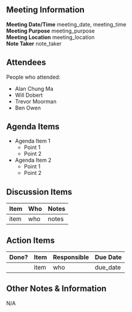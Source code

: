 ## Meeting Information
**Meeting Date/Time** meeting_date, meeting_time  
**Meeting Purpose** meeting_purpose  
**Meeting Location** meeting_location  
**Note Taker** note_taker

## Attendees
People who attended:
- Alan Chung Ma
- Will Dobert
- Trevor Moorman
- Ben Owen

## Agenda Items

- Agenda Item 1
    - Point 1
    - Point 2
- Agenda Item 2
    - Point 1
    - Point 2

## Discussion Items
Item | Who | Notes |
---- | ---- | ---- |
item | who | notes |


## Action Items
| Done? | Item | Responsible | Due Date |
| ---- | ---- | ---- | ---- |
| | item | who | due_date |

## Other Notes & Information
N/A


